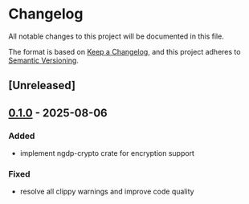 # Changelog

All notable changes to this project will be documented in this file.

The format is based on [Keep a Changelog](https://keepachangelog.com/en/1.0.0/),
and this project adheres to [Semantic Versioning](https://semver.org/spec/v2.0.0.html).

## [Unreleased]

## [0.1.0](https://github.com/wowemulation-dev/cascette-rs/releases/tag/ngdp-crypto-v0.1.0) - 2025-08-06

### Added

- implement ngdp-crypto crate for encryption support

### Fixed

- resolve all clippy warnings and improve code quality
